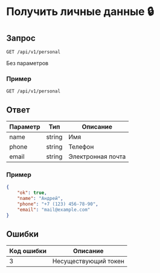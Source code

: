 # Получить личные данные :lock:

## Запрос

`GET /api/v1/personal`

Без параметров

### Пример
`GET /api/v1/personal`

## Ответ

| Параметр | Тип    | Описание          |
|----------|--------|-------------------|
| name     | string | Имя               |
| phone    | string | Телефон           |
| email    | string | Электронная почта |

### Пример
```JSON
{
    "ok": true,
    "name": "Андрей",
    "phone": "+7 (123) 456-78-90",
    "email": "mail@example.com"
}
```

## Ошибки
| Код ошибки | Описание                               |
|------------|----------------------------------------|
| 3          | Несуществующий токен                   |
